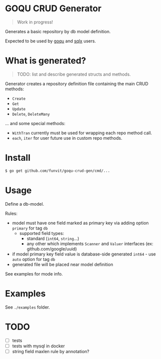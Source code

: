 # GOQU CRUD Generator

> Work in progress!

Generates a basic repository by db model definition.

Expected to be used by [goqu](https://github.com/doug-martin/goqu) and [sqlx](https://github.com/jmoiron/sqlx) users.

# What is generated?

> TODO: list and describe generated structs and methods.

Generator creates a repository definition file containing the main CRUD methods:

- `Create`
- `Get`
- `Update`
- `Delete`, `DeleteMany`

... and some special methods:

- `WithTran` currently must be used for wrapping each repo method call.
- `each`, `iter` for user future use in custom repo methods.

# Install

```bash
$ go get github.com/funvit/goqu-crud-gen/cmd/...
```

# Usage

Define a db-model.

Rules:

- model must have one field marked as primary key via adding option  `primary` for tag `db`
    - supported field types:
        - standard (`int64`, `string`...)
        - any other which implements `Scanner` and `Valuer` interfaces (ex: github.com/google/uuid)
- if model primary key field value is database-side generated `int64` - use `auto` option for tag `db` 
- generated file will be placed near model definition

See examples for mode info.

# Examples

See `./examples` folder.

# TODO

- [ ] tests
- [ ] tests with mysql in docker
- [ ] string field maxlen rule by annotation?
